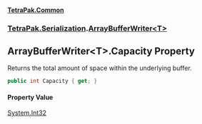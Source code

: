 #### [TetraPak.Common](index.md 'index')
### [TetraPak.Serialization](TetraPak_Serialization.md 'TetraPak.Serialization').[ArrayBufferWriter&lt;T&gt;](TetraPak_Serialization_ArrayBufferWriter_T_.md 'TetraPak.Serialization.ArrayBufferWriter&lt;T&gt;')
## ArrayBufferWriter&lt;T&gt;.Capacity Property
Returns the total amount of space within the underlying buffer.  
```csharp
public int Capacity { get; }
```
#### Property Value
[System.Int32](https://docs.microsoft.com/en-us/dotnet/api/System.Int32 'System.Int32')
